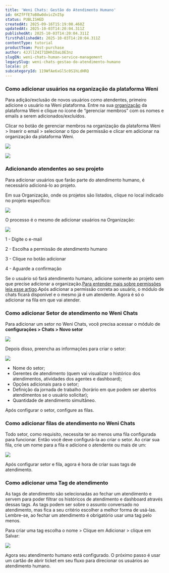 ```yaml
---
title: 'Weni Chats: Gestão do Atendimento Humano'
id: 6KZfFfE7oB8w0dvicZnI5p
status: PUBLISHED
createdAt: 2025-09-16T15:19:00.468Z
updatedAt: 2025-10-03T14:20:04.311Z
publishedAt: 2025-10-03T14:20:04.311Z
firstPublishedAt: 2025-10-03T14:20:04.311Z
contentType: tutorial
productTeam: Post-purchase
author: 4JJllZ4I71DHhIOaLOE3nz
slugEN: weni-chats-human-service-management
legacySlug: weni-chats-gestao-do-atendimento-humano
locale: pt
subcategoryId: 119WfAe6xGl5c0S1hLdHRQ
---
```


### Como adicionar usuários na organização da plataforma Weni

Para adição/exclusão de novos usuários como atendentes, primeiro adicione o usuário na Weni plataforma. Entre na sua [organização](https://dash.weni.ai/orgs) da plataforma Weni e clique no ícone de “gerenciar membros” com os nomes e emails a serem adicionados/excluídos.

Clicar no botão de gerenciar membros na organização da plataforma Weni > Inserir o email > selecionar o tipo de permissão e clicar em adicionar na organização da plataforma Weni.

![](https://raw.githubusercontent.com/vtexdocs/help-center-content/refs/heads/main/docs/pt/tutorials/weni-by-vtex/configura%C3%A7%C3%B5es-weni/weni-chats-gestao-do-atendimento-humano_1.png)

![](https://raw.githubusercontent.com/vtexdocs/help-center-content/refs/heads/main/docs/pt/tutorials/weni-by-vtex/configura%C3%A7%C3%B5es-weni/weni-chats-gestao-do-atendimento-humano_2.png)

### Adicionando atendentes ao seu projeto

Para adicionar usuários que farão parte do atendimento humano, é necessário adicioná-lo ao projeto.

Em sua Organização, onde os projetos são listados, clique no local indicado no projeto específico:

![](https://raw.githubusercontent.com/vtexdocs/help-center-content/refs/heads/main/docs/pt/tutorials/weni-by-vtex/configura%C3%A7%C3%B5es-weni/weni-chats-gestao-do-atendimento-humano_3.png)

O processo é o mesmo de adicionar usuários na Organização:

![](https://raw.githubusercontent.com/vtexdocs/help-center-content/refs/heads/main/docs/pt/tutorials/weni-by-vtex/configura%C3%A7%C3%B5es-weni/weni-chats-gestao-do-atendimento-humano_4.png)

1 - Digite o e-mail

2 - Escolha a permissão de atendimento humano

3 - Clique no botão adicionar

4 - Aguarde a confirmação

Se o usuário só fará atendimento humano, adicione somente ao projeto sem que precise adicionar a organização.[Para entender mais sobre permissões leia esse artigo](https://ilhasoft.helpdocs.io/l/pt/atendimento-humano/weni-chats-conhecendo-o-m-dulo-de-chat-demo).Após adicionar a permissão correta ao usuário, o módulo de chats ficará disponível e o mesmo já é um atendente. Agora é só o adicionar na fila em que vai atender.

### Como adicionar Setor de atendimento no Weni Chats

Para adicionar um setor no Weni Chats, você precisa acessar o módulo de **configurações > Chats > Novo setor**

![](https://raw.githubusercontent.com/vtexdocs/help-center-content/refs/heads/main/docs/pt/tutorials/weni-by-vtex/configura%C3%A7%C3%B5es-weni/weni-chats-gestao-do-atendimento-humano_5.png)

Depois disso, preencha as informações para criar o setor:

![](https://raw.githubusercontent.com/vtexdocs/help-center-content/refs/heads/main/docs/pt/tutorials/weni-by-vtex/configura%C3%A7%C3%B5es-weni/weni-chats-gestao-do-atendimento-humano_6.png)

* Nome do setor;
* Gerentes de atendimento (quem vai visualizar o histórico dos atendimentos, atividades dos agentes e dashboard);
* Opções adicionais para o setor;
* Definição da jornada de trabalho (horário em que podem ser abertos atendimentos se o usuário solicitar);
* Quantidade de atendimento simultâneo.

Após configurar o setor, configure as filas.

### Como adicionar filas de atendimento no Weni Chats

Todo setor, como requisito, necessita ter ao menos uma fila configurada para funcionar. Então você deve configurá-la ao criar o setor. Ao criar sua fila, crie um nome para a fila e adicione o atendente ou mais de um:

![](https://raw.githubusercontent.com/vtexdocs/help-center-content/refs/heads/main/docs/pt/tutorials/weni-by-vtex/configura%C3%A7%C3%B5es-weni/weni-chats-gestao-do-atendimento-humano_7.png)

Após configurar setor e fila, agora é hora de criar suas tags de atendimento.

### Como adicionar uma Tag de atendimento

As tags de atendimento são selecionadas ao fechar um atendimento e servem para poder filtrar os históricos de atendimento e dashboard através dessas tags. As tags podem ser sobre o assunto conversado no atendimento, mas fica a seu critério escolher a melhor forma de usá-las. Lembre-se, ao fechar um atendimento é obrigatório usar uma tag pelo menos.

Para criar uma tag escolha o nome > Clique em Adicionar > clique em Salvar:

![](https://raw.githubusercontent.com/vtexdocs/help-center-content/refs/heads/main/docs/pt/tutorials/weni-by-vtex/configura%C3%A7%C3%B5es-weni/weni-chats-gestao-do-atendimento-humano_8.png)

Agora seu atendimento humano está configurado. O próximo passo é usar um cartão de abrir ticket em seu fluxo para direcionar os usuários ao atendimento humano.
